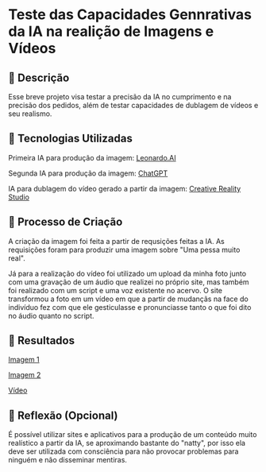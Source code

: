 # Teste das Capacidades Gennrativas da IA na realição de Imagens e Vídeos

## 📒 Descrição
Esse breve projeto visa testar a precisão da IA no cumprimento e na precisão dos pedidos, além de testar capacidades de dublagem de vídeos e seu realismo.

## 🤖 Tecnologias Utilizadas
Primeira IA para produção da imagem: [Leonardo.AI](https://app.leonardo.ai/)

Segunda IA para produção da imagem: [ChatGPT](https://chatgpt.com/)

IA para dublagem do vídeo gerado a partir da imagem: [Creative Reality Studio](https://studio.d-id.com/)

## 🧐 Processo de Criação
A criação da imagem foi feita a partir de requsições feitas a IA. As requisições foram para produzir uma imagem sobre "Uma pessa muito real".

Já para a realização do vídeo foi utilizado um upload da minha foto junto com uma gravação de um áudio que realizei no próprio site, mas também foi realizado com um script e uma voz existente no acervo. O site transformou a foto em um vídeo em que a partir de mudançãs na face do indivíduo fez com que ele gesticulasse e pronunciasse tanto o que foi dito no áudio quanto no script.

## 🚀 Resultados

[Imagem 1](https://app.leonardo.ai/canvas)

[Imagem 2](https://files.oaiusercontent.com/file-VnH1hGrAeak2BfNTRngt92?se=2025-02-24T21%3A00%3A23Z&sp=r&sv=2024-08-04&sr=b&rscc=max-age%3D604800%2C%20immutable%2C%20private&rscd=attachment%3B%20filename%3D73226c2a-7ca6-43fb-81c8-eeeeaf8d21c7.webp&sig=qRnk02ermyL4GDHjAKksk48xtRdpn/YkwsukiHSCBsA%3D)

[Vídeo](https://studio.d-id.com/share?id=ab165812b51cf3056f6f4582babb08f0&utm_source=copy)

## 💭 Reflexão (Opcional)
É possível utilizar sites e aplicativos para a produção de um conteúdo muito realístico a partir da IA, se aproximando bastante do "natty", por isso ela deve ser utilizada com consciência para não provocar problemas para ninguém e não disseminar mentiras.
